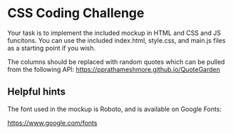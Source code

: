 # CSS Coding Challenge
Your task is to implement the included mockup in HTML and CSS and JS funcitons. You can use the
included index.html, style.css, and main.js files as a starting point if you wish.

The columns should be replaced with random quotes which can be pulled from the following API:
https://pprathameshmore.github.io/QuoteGarden

## Helpful hints

The font used in the mockup is Roboto, and is available on Google Fonts:

https://www.google.com/fonts
